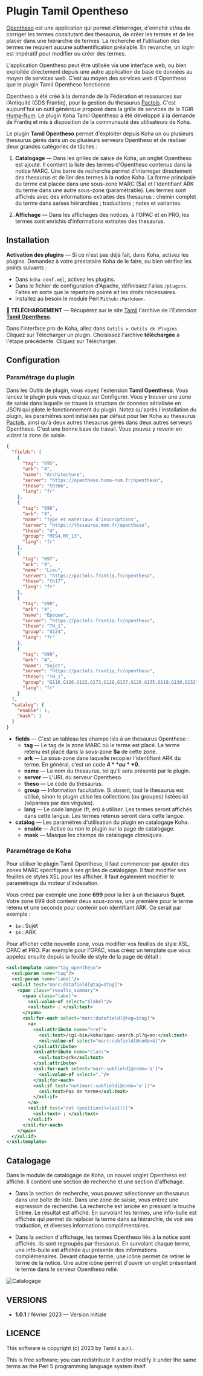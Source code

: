 # Plugin Tamil Opentheso

[Opentheso](https://opentheso.hypotheses.org) est une application qui permet
d’interroger, d'enrichir et/ou de corriger les termes consitutant des
thesaurus, de créer les termes et de les placer dans une hiérarchie de termes.
La recherche et l’utilisation des termes ne requiert aucune authentification
préalable. En revanche, un _login_ est impératif pour modifier ou créer des
termes.

L'application Opentheso peut être utilisée via une interface web, ou bien exploitée
directement depuis une autre application de base de données au moyen de
services web. C'est au moyen des services web d'Opentheso que le plugin Tamil
Opentheso fonctionne.

Opentheso a été créé à la demande de la Fédération et ressources sur
l’Antiquité (GDS Frantiq), pour la gestion du thesaurus
[Pactols](https://pactols.frantiq.fr). C'est aujourd'hui un outil générique
proposé dans la grille de services de la TGIR
[Huma-Num](https://www.huma-num.fr). Le plugin Koha Tamil Opentheso a été
développé à la demande de Frantiq et mis à disposition de la communauté des
utilisateurs de Koha.

Le plugin **Tamil Opentheso** permet d'exploiter depuis Koha un ou plusieurs
thesaurus gérés dans un ou plusieurs serveurs Opentheso et de réaliser deux
grandes catégories de tâches :

1. **Catalogage** — Dans les grilles de saisie de Koha, un onglet Opentheso est
   ajouté. Il contient la liste des termes d'Opentheso contenus dans la notice
   MARC. Une barre de recherche permet d'interroger directement des thesaurus
   et de lier des termes à la notice Koha. La forme principale du terme est
   placée dans une sous-zone MARC ($a) et l'identifiant ARK du terme dans une
   autre sous-zone (paramétrable). Les termes sont affichés avec des
   informations extraites des thesaurus : chemin complet du terme dans sa/ses
   hiérarchies ; traductions ; notes et variantes.

1. **Affichage** — Dans les affichages des notices, à l'OPAC et en PRO, les
   termes sont enrichis d'informations extraites des thesaurus.

## Installation

**Activation des plugins** — Si ce n'est pas déjà fait, dans Koha, activez les
plugins. Demandez à votre prestataire Koha de le faire, ou bien vérifiez les
points suivants :

- Dans `koha-conf.xml`, activez les plugins.
- Dans le fichier de configuration d'Apache, définissez l'alias `/plugins`.
  Faites en sorte que le répertoire pointé ait les droits nécessaires.
- Installez au besoin le module Perl `Pithub::Markdown`.

**📁 TÉLÉCHARGEMENT** — Récupérez sur le site [Tamil](https://www.tamil.fr)
l'archive de l'Extension **[Tamil
Opentheso](https://www.tamil.fr/download/koha-plugin-tamil-opentheso-1.0.1.kpz)**.

Dans l'interface pro de Koha, allez dans `Outils > Outils de Plugins`. Cliquez
sur Télécharger un plugin. Choisissez l'archive **téléchargée** à l'étape
précédente. Cliquez sur Télécharger.

## Configuration

### Paramétrage du plugin

Dans les Outils de plugin, vous voyez l'extension **Tamil Opentheso**. Vous
lancez le plugin puis vous cliquez sur Configurer. Vous y trouver une zone de
saisie dans laquelle se trouve la structure de données sérialisée en JSON qui
pilote le fonctionnement du plugin.  Notez qu'après l'installation du plugin,
les paramètres sont initialisés par défaut pour lier Koha au thesaurus
[Pactols](https://pactols.frantiq.fr), ainsi qu'à deux autres thesaurus gérés
dans deux autres serveurs Opentheso. C'est une bonne base de travail. Vous
pouvez y revenir en vidant la zone de saisie.

```json
{
  "fields": [
    {
      "tag": "695",
      "ark": "4",
      "name": "Architecture",
      "server": "https://opentheso.huma-num.fr/opentheso",
      "theso": "th366",
      "lang": "fr"
    },
    {
      "tag": "696",
      "ark": "4",
      "name": "Type et matériaux d'inscriptions",
      "server": "https://thesaurus.mom.fr/opentheso",
      "theso": "4",
      "group": "MT94,MT_13",
      "lang": "fr"
    },
    {
      "tag": "697",
      "ark": "4",
      "name": "Lieu",
      "server": "https://pactols.frantiq.fr/opentheso",
      "theso": "th17",
      "lang": "fr"
    },
    {
      "tag": "698",
      "ark": "4",
      "name": "Époque",
      "server": "https://pactols.frantiq.fr/opentheso",
      "theso": "TH_1",
      "group": "G124",
      "lang": "fr"
    },
    {
      "tag": "699",
      "ark": "4",
      "name": "Sujet",
      "server": "https://pactols.frantiq.fr/opentheso",
      "theso": "TH_1",
      "group": "G116,G126,G122,G173,G128,G137,G120,G135,G118,G130,G132",
      "lang": "fr"
    }
  ],
  "catalog": {
    "enable": 1,
    "mask": 1
  }
}
```

- **fields** — C'est un tableau les champs liés à un thesaurus Opentheso :
  - **tag** — Le tag de la zone MARC où le terme est placé. Le terme retenu est
    placé dans la sous-zone **$a** de cette zone.
  - **ark** — La sous-zone dans laquelle recopier l'identifiant ARK du terme. En
    général, c'est un code **$4** ou **$0**.
  - **name** — Le nom du thesaurus, tel qu'il sera présenté par le plugin.
  - **server** — L'URL du serveur Opentheso.
  - **theso** — Le code du thesaurus.
  - **group** — Information facultative. Si absent, tout le thesaurus est
    utilisé, sinon le plugin utilse les collections (ou groupes) listées ici
    (séparées par des virgules).
  - **lang** — Le code langue (fr, en) à utiliser. Les termes seront affichés
    dans cette langue. Les termes retenus seront dans cette langue.
- **catalog** — Les paramétres d'utilisation du plugin en catalogage Koha.
  - **enable** — Active ou non le plugin sur la page de catalogage.
  - **mask** — Masque les champs de catalogage _classiques_.
### Paramétrage de Koha

Pour utiliser le plugin Tamil Opentheso, il faut commencer par ajouter des
zones MARC spécifiques à ses grilles de catalogage.  Il faut modifier ses
feuilles de styles XSL pour les afficher. Il faut également modifier le
paramétrage du moteur d'indexation.

Vous créez par exemple une zone **699** pour la lier à un thesaurus **Sujet**.
Votre zone 699 doit contenir deux sous-zones, une première pour le
terme retenu et une seconde pour contenir son identifiant ARK. Ce serait par exemple :

- `$a` : Sujet
- `$4` : ARK

Pour afficher cette nouvelle zone, vous modifier vos feuilles de style XSL, OPAC
et PRO. Par exemple pour l'OPAC, vous créez un template que vous appelez
ensuite depuis la feuille de style de la page de détail :

```xml
<xsl:template name="tag_opentheso">
  <xsl:param name="tag"/>
  <xsl:param name="label"/>
  <xsl:if test="marc:datafield[@tag=$tag]">
    <span class="results_summary">
      <span class="label">
        <xsl:value-of select="$label"/>
        <xsl:text> : </xsl:text>
      </span>
      <xsl:for-each select="marc:datafield[@tag=$tag]">
        <a>
          <xsl:attribute name="href">
            <xsl:text>/cgi-bin/koha/opac-search.pl?q=an:</xsl:text>
            <xsl:value-of select="marc:subfield[@code=4]"/>
          </xsl:attribute>
          <xsl:attribute name="class">
            <xsl:text>ark</xsl:text>
          </xsl:attribute>
          <xsl:for-each select="marc:subfield[@code='a']">
            <xsl:value-of select="."/>
          </xsl:for-each>
          <xsl:if test="not(marc:subfield[@code='a'])">
            <xsl:text>Pas de terme</xsl:text>
          </xsl:if>
        </a>
        <xsl:if test="not (position()=last())">
          <xsl:text> ; </xsl:text>
        </xsl:if>
      </xsl:for-each>
    </span>
  </xsl:if>
</xsl:template>
```

## Catalogage

Dans le module de catalogage de Koha, un nouvel onglet Opentheso est affiché.
Il contient une section de recherche et une section d'affichage.

- Dans la section de recherche, vous pouvez sélectionner un thesaurus dans une
  boîte de liste. Dans une zone de saisie, vous entrez une expression de
  recherche. La recherche est lancée en pressant la touche Entrée. Le résultat
  est affiché. En survolant les termes, une info-bulle est affichée qui permet
  de replacer la terme dans sa hiérarchie, de voir ses traduction, et diverses
  informations complémentaires.

- Dans la section d'affichage, les termes Opentheso liés à la notice sont
  affichés. Ils sont regroupés par thesaurus. En survolant chaque terme, une
  info-bulle est affichée qui présente des informations complémenaires. Devant
  chaque terme, une icône permet de retirer le terme de la notice. Une autre
  icône permet d'ouvrir un onglet présentant le terme dans le serveur Opentheso
  relié.

![Catalogage](https://raw.githubusercontent.com/fredericd/Koha-Plugin-Tamil-Opentheso/master/Koha/Plugin/Tamil/Opentheso/img/cata-opentheso.png)

## VERSIONS

* **1.0.1** / février 2023 — Version initiale

## LICENCE

This software is copyright (c) 2023 by Tamil s.a.r.l..

This is free software; you can redistribute it and/or modify it under the same
terms as the Perl 5 programming language system itself.


